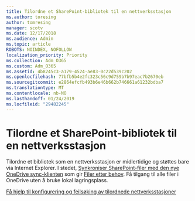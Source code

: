 ```yaml
---
title: Tilordne et SharePoint-bibliotek til en nettverksstasjon
ms.author: toresing
author: tomresing
manager: scotv
ms.date: 12/17/2018
ms.audience: Admin
ms.topic: article
ROBOTS: NOINDEX, NOFOLLOW
localization_priority: Priority
ms.collection: Adm_O365
ms.custom: Adm_O365
ms.assetid: 4b8245c3-a179-4524-ae83-0c22d539c202
ms.openlocfilehash: 77bfb5b4e2fc323c56c9d759b7b97eac7b2670eb
ms.sourcegitcommit: e2864efcfb493b6e46b662b746661a61232bdba7
ms.translationtype: MT
ms.contentlocale: nb-NO
ms.lasthandoff: 01/24/2019
ms.locfileid: "29482245"
---
```

# <a name="map-a-sharepoint-library-to-a-network-drive"></a>Tilordne et SharePoint-bibliotek til en nettverksstasjon

Tilordne et bibliotek som en nettverksstasjon er midlertidige og støttes bare via Internet Explorer. I stedet, [Synkroniser SharePoint-filer med den nye OneDrive sync-klienten](https://support.office.com/article/6de9ede8-5b6e-4503-80b2-6190f3354a88.aspx) som gir [Filer etter behov](https://support.office.com/article/0e6860d3-d9f3-4971-b321-7092438fb38e.aspx). Få tilgang til alle filer i OneDrive uten å bruke lokal lagringsplass.
  
[Få hjelp til konfigurering og feilsøking av tilordnede nettverksstasjoner](https://go.microsoft.com/fwlink/?linkid=872946)
  

